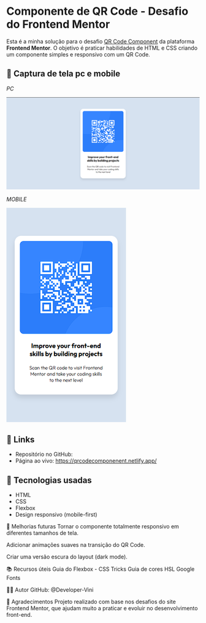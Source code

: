 # Componente de QR Code - Desafio do Frontend Mentor

Esta é a minha solução para o desafio [QR Code Component](https://www.frontendmentor.io/challenges/qr-code-component-iux_sIO_H) da plataforma **Frontend Mentor**. O objetivo é praticar habilidades de HTML e CSS criando um componente simples e responsivo com um QR Code.

## 📸 Captura de tela pc e mobile
 *PC*
 
![alt text](image.png)

*MOBILE*

![alt text](image-1.png)


## 🔗 Links

- Repositório no GitHub: 
- Página ao vivo: https://qrcodecomponenent.netlify.app/

## 🚀 Tecnologias usadas

- HTML
- CSS
- Flexbox
- Design responsivo (mobile-first)

🔁 Melhorias futuras
Tornar o componente totalmente responsivo em diferentes tamanhos de tela.

Adicionar animações suaves na transição do QR Code.

Criar uma versão escura do layout (dark mode).

📚 Recursos úteis
Guia do Flexbox - CSS Tricks
Guia de cores HSL
Google Fonts

👨‍💻 Autor
GitHub: @Developer-Vini

🙌 Agradecimentos
Projeto realizado com base nos desafios do site Frontend Mentor, que ajudam muito a praticar e evoluir no desenvolvimento front-end.